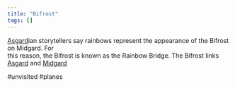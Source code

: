 ```yaml
---
title: "Bifrost"
tags: []
---
```


[Asgard](content/Places/Asgard.md)ian storytellers say rainbows represent the appearance of the Bifrost on Midgard. For  
this reason, the Bifrost is known as the Rainbow Bridge. The Bifrost links [Asgard](content/Places/Asgard.md) and [Midgard](content/Places/Midgard.md)

#unvisited #planes 